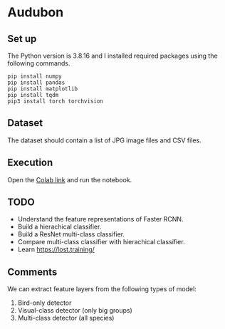 # Audubon

## Set up
The Python version is 3.8.16 and I installed required packages using the following commands.
```
pip install numpy
pip install pandas
pip install matplotlib
pip install tqdm
pip3 install torch torchvision 
```

## Dataset
The dataset should contain a list of JPG image files and CSV files.

## Execution
Open the [Colab link](https://colab.research.google.com/drive/1ogZnN_sZZRnXpQUwGrUWN_TZSoqCccks?usp=sharing) and run the notebook.

## TODO
- Understand the feature representations of Faster RCNN.
- Build a hierachical classifier.
- Build a ResNet multi-class classifier.
- Compare multi-class classifier with hierachical classifier.
- Learn https://lost.training/


## Comments
We can extract feature layers from the following types of model:

1. Bird-only detector
2. Visual-class detector (only big groups)
3. Multi-class detector (all species)
